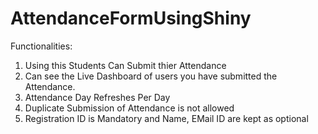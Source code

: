 # AttendanceFormUsingShiny
Functionalities:
1) Using this Students Can Submit thier Attendance
2) Can see the Live Dashboard of users you have submitted the Attendance.
3) Attendance Day Refreshes Per Day
4) Duplicate Submission of Attendance is not allowed
5) Registration ID is Mandatory and Name, EMail ID are kept as optional
